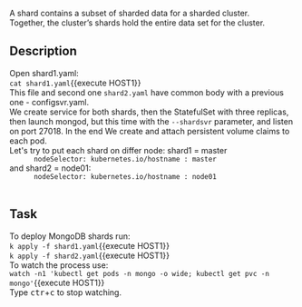 A shard contains a subset of sharded data for a sharded cluster.<br>
Together, the cluster’s shards hold the entire data set for the cluster.<br>
## Description
Open shard1.yaml:<br>
`cat shard1.yaml`{{execute HOST1}}<br>
This file and second one `shard2.yaml` have  common body with a previous one - configsvr.yaml.<br>
We create service for both shards, then the StatefulSet with three replicas, then launch mongod, but this time with the `--shardsvr` parameter, and listen on port 27018. In the end We create and attach persistent volume claims to each pod.<br>
Let's try to put each shard on differ node: shard1 = master<br>
`      nodeSelector:
        kubernetes.io/hostname : master`<br>
and shard2 = node01:<br>
`      nodeSelector:
        kubernetes.io/hostname : node01`<br>
<br>
## Task
To deploy MongoDB shards run:<br>
`k apply -f shard1.yaml`{{execute HOST1}}<br>
`k apply -f shard2.yaml`{{execute HOST1}}<br>
To watch the process use:<br>
`watch -n1 'kubectl get pods -n mongo -o wide; kubectl get pvc -n mongo'`{{execute HOST1}}<br>
Type <kbd>ctr</kbd>+<kbd>c</kbd> to stop watching.
